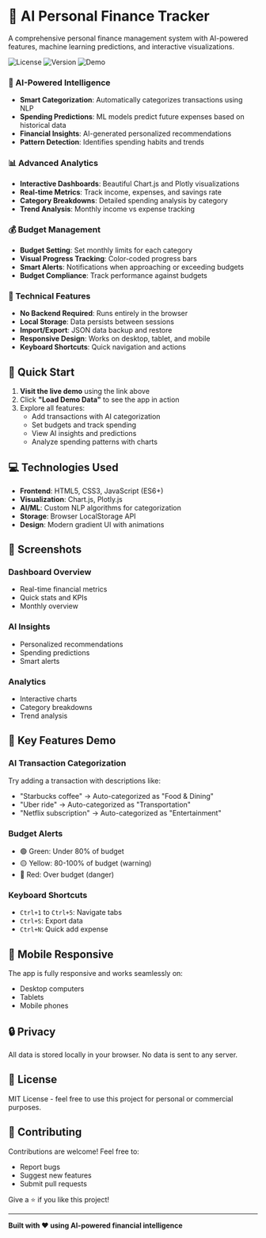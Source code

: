 # 🤖 AI Personal Finance Tracker

A comprehensive personal finance management system with AI-powered features, machine learning predictions, and interactive visualizations.

![License](https://img.shields.io/badge/license-MIT-blue.svg)
![Version](https://img.shields.io/badge/version-1.0.0-green.svg)
![Demo](https://img.shields.io/badge/demo-live-brightgreen.svg)


### 🧠 AI-Powered Intelligence
- **Smart Categorization**: Automatically categorizes transactions using NLP
- **Spending Predictions**: ML models predict future expenses based on historical data
- **Financial Insights**: AI-generated personalized recommendations
- **Pattern Detection**: Identifies spending habits and trends

### 📊 Advanced Analytics
- **Interactive Dashboards**: Beautiful Chart.js and Plotly visualizations
- **Real-time Metrics**: Track income, expenses, and savings rate
- **Category Breakdowns**: Detailed spending analysis by category
- **Trend Analysis**: Monthly income vs expense tracking

### 💰 Budget Management
- **Budget Setting**: Set monthly limits for each category
- **Visual Progress Tracking**: Color-coded progress bars
- **Smart Alerts**: Notifications when approaching or exceeding budgets
- **Budget Compliance**: Track performance against budgets

### 🔧 Technical Features
- **No Backend Required**: Runs entirely in the browser
- **Local Storage**: Data persists between sessions
- **Import/Export**: JSON data backup and restore
- **Responsive Design**: Works on desktop, tablet, and mobile
- **Keyboard Shortcuts**: Quick navigation and actions

## 🚀 Quick Start

1. **Visit the live demo** using the link above
2. Click **"Load Demo Data"** to see the app in action
3. Explore all features:
   - Add transactions with AI categorization
   - Set budgets and track spending
   - View AI insights and predictions
   - Analyze spending patterns with charts

## 💻 Technologies Used

- **Frontend**: HTML5, CSS3, JavaScript (ES6+)
- **Visualization**: Chart.js, Plotly.js
- **AI/ML**: Custom NLP algorithms for categorization
- **Storage**: Browser LocalStorage API
- **Design**: Modern gradient UI with animations

## 📸 Screenshots

### Dashboard Overview
- Real-time financial metrics
- Quick stats and KPIs
- Monthly overview

### AI Insights
- Personalized recommendations
- Spending predictions
- Smart alerts

### Analytics
- Interactive charts
- Category breakdowns
- Trend analysis

## 🎯 Key Features Demo

### AI Transaction Categorization
Try adding a transaction with descriptions like:
- "Starbucks coffee" → Auto-categorized as "Food & Dining"
- "Uber ride" → Auto-categorized as "Transportation"
- "Netflix subscription" → Auto-categorized as "Entertainment"

### Budget Alerts
- 🟢 Green: Under 80% of budget
- 🟡 Yellow: 80-100% of budget (warning)
- 🔴 Red: Over budget (danger)

### Keyboard Shortcuts
- `Ctrl+1` to `Ctrl+5`: Navigate tabs
- `Ctrl+S`: Export data
- `Ctrl+N`: Quick add expense

## 📱 Mobile Responsive

The app is fully responsive and works seamlessly on:
- Desktop computers
- Tablets
- Mobile phones

## 🔒 Privacy

All data is stored locally in your browser. No data is sent to any server.

## 📄 License

MIT License - feel free to use this project for personal or commercial purposes.

## 🤝 Contributing

Contributions are welcome! Feel free to:
- Report bugs
- Suggest new features
- Submit pull requests


Give a ⭐️ if you like this project!

---

**Built with ❤️ using AI-powered financial intelligence**
